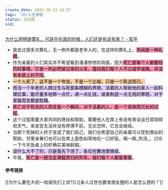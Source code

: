 ```yaml
---
create_date: 2022-10-23 14:37
tags: 'zh/人生感悟'
status: 已完成 
uid: 
---
```

[为什么明明是葬礼，可是在吃席的时候，人们还是有说有笑？ - 知乎](https://www.zhihu.com/question/505481994/answer/2386504301)

- 我去过很多次葬礼，无一例外都是老年人的，在这样的葬礼上，<mark style="background: #FF5582A6;">热闹是一种礼貌</mark>。
- 作为亲属的人们其实并不希望看到凄凄惨惨的场面，因为<mark style="background: #FF5582A6;">死亡是每个人都要经历的事情，它是一列必然驶过来的火车，撞向我们每个人不过或早或晚，并没有本质上的不同</mark>。
- <mark style="background: #FFB86CA6;">一个人死了，这不是一个夸张，不是一个比喻，只是一个陈述而已。</mark>
- <mark style="background: #D2B3FFA6;">而当一个年老的人跨过生与死那条模糊的界限，活着的人帮助他的家人一起料理后事，能尽量多地帮一点忙，递一点礼钱，或者制造一点无用的寒暄，对于家属而言都是慰藉</mark>。
- <mark style="background: #FF5582A6;">死亡对于死去的人而言是一个瞬间，对于活着的人，是一个具体而冗长的过程</mark>。
- 这个过程需要大家共同的搀扶和帮助，需要他人在席上有说有笑谈谈日常琐碎和天气，来宣告生活并没有停滞不前，无论怎样，它总会继续。
- 当那个死掉的人终于变成了我们自己，我们也希望自己的亲属可以受到类似的帮助，邻里亲眷们也可以在席上面色如常地吃一口好饭，喝一碗_热汤_，讨论一下今天饭桌上的虾确实美味鲜甜。
- <mark style="background: #D2B3FFA6;">没什么大不了的，只是我先下场了，各位在舞池里继续</mark>。
- 毕竟，<mark style="background: #FF5582A6;">死亡是一趟注定满载而归的列车，我们每个人都是乘客</mark>。

#### 参考链接
[[为什么要在大初一给祖先们上坟?]]
[[亲人过世也要发朋友圈的人是怎么想的？]]
